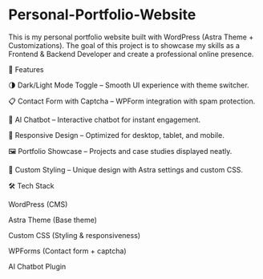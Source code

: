 # Personal-Portfolio-Website
This is my personal portfolio website built with WordPress (Astra Theme + Customizations). The goal of this project is to showcase my skills as a Frontend &amp; Backend Developer and create a professional online presence.


🚀 Features

🌗 Dark/Light Mode Toggle – Smooth UI experience with theme switcher.

📋 Contact Form with Captcha – WPForm integration with spam protection.

🤖 AI Chatbot – Interactive chatbot for instant engagement.

📱 Responsive Design – Optimized for desktop, tablet, and mobile.

🖼️ Portfolio Showcase – Projects and case studies displayed neatly.

🎨 Custom Styling – Unique design with Astra settings and custom CSS.


🛠️ Tech Stack

WordPress (CMS)

Astra Theme (Base theme)

Custom CSS (Styling & responsiveness)

WPForms (Contact form + captcha)

AI Chatbot Plugin
